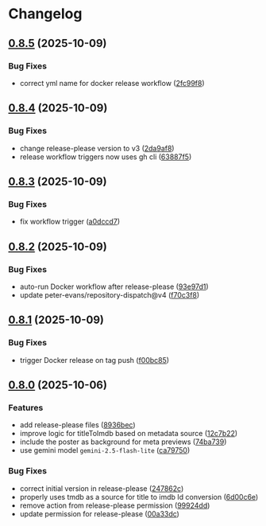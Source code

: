 # Changelog

## [0.8.5](https://github.com/rama1997/More-Like-This/compare/v0.8.4...v0.8.5) (2025-10-09)


### Bug Fixes

* correct yml name for docker release workflow ([2fc99f8](https://github.com/rama1997/More-Like-This/commit/2fc99f88306926aa16c1118ab20ebefc607bfb52))

## [0.8.4](https://github.com/rama1997/More-Like-This/compare/v0.8.3...v0.8.4) (2025-10-09)


### Bug Fixes

* change release-please version to v3 ([2da9af8](https://github.com/rama1997/More-Like-This/commit/2da9af842181a2324edc1eed117e1d3e14f79718))
* release workflow triggers now uses gh cli ([63887f5](https://github.com/rama1997/More-Like-This/commit/63887f51f4362681af460d994945cef6f2ad4307))

## [0.8.3](https://github.com/rama1997/More-Like-This/compare/v0.8.2...v0.8.3) (2025-10-09)


### Bug Fixes

* fix workflow trigger ([a0dccd7](https://github.com/rama1997/More-Like-This/commit/a0dccd7f896962b2f40ea209c951c9a1bccbc5d8))

## [0.8.2](https://github.com/rama1997/More-Like-This/compare/v0.8.1...v0.8.2) (2025-10-09)


### Bug Fixes

* auto-run Docker workflow after release-please ([93e97d1](https://github.com/rama1997/More-Like-This/commit/93e97d1ea5b4caf63495c1c962684c6a0d345e53))
* update peter-evans/repository-dispatch@v4 ([f70c3f8](https://github.com/rama1997/More-Like-This/commit/f70c3f84e5b1b91afecbee6aa5f2f1bdef639e19))

## [0.8.1](https://github.com/rama1997/More-Like-This/compare/v0.8.0...v0.8.1) (2025-10-09)


### Bug Fixes

* trigger Docker release on tag push ([f00bc85](https://github.com/rama1997/More-Like-This/commit/f00bc858f4fc342d65ab6f5d9bde156ff4678561))

## [0.8.0](https://github.com/rama1997/More-Like-This/compare/v0.7.7...v0.8.0) (2025-10-06)


### Features

* add release-please files ([8936bec](https://github.com/rama1997/More-Like-This/commit/8936bec1aee502a95cc8804acd4eb6c38c42a496))
* improve logic for titleToImdb based on metadata source ([12c7b22](https://github.com/rama1997/More-Like-This/commit/12c7b2297b0bee5747f2e35d79ec60a3196899c7))
* include the poster as background for meta previews ([74ba739](https://github.com/rama1997/More-Like-This/commit/74ba73980982192ce11a4e6174bd046bdfd75322))
* use gemini model `gemini-2.5-flash-lite` ([ca79750](https://github.com/rama1997/More-Like-This/commit/ca797505e7a1711bb84e56b6aa110c4c59b67e54))


### Bug Fixes

* correct initial version in release-please ([247862c](https://github.com/rama1997/More-Like-This/commit/247862c3c3d67b6a163ae83ec7dcf6d1b9451e13))
* properly uses tmdb as a source for title to imdb Id conversion ([6d00c6e](https://github.com/rama1997/More-Like-This/commit/6d00c6e4479335d4af543e66edbae63aa820f6d1))
* remove action from release-please permission ([99924dd](https://github.com/rama1997/More-Like-This/commit/99924ddd6d3df87b5b84ce2e9b050fa94e497f7a))
* update permission for release-please ([00a33dc](https://github.com/rama1997/More-Like-This/commit/00a33dcf6a64782ae703834b61233bb22ba8d8b6))
